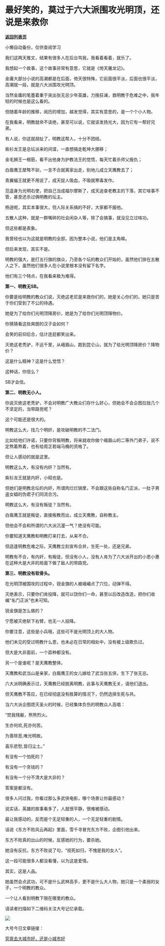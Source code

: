 # 最好笑的，莫过于六大派围攻光明顶，还说是来救你

[**返回列表页**](/gzh/记忆承载3)

小懒自动备份，仅供查阅学习

我们这两天推文，结果有很多人在后台骂我，我看着看着，就乐了。

  

我想起一个故事，这个故事非常有意思，它就是《倚天屠龙记》。

  

金庸大部分小说的高潮都是在后面，倚天很特殊，它前面很平淡，后面也很平淡，高潮就一段，就是六大派围攻光明顶。

  

当然金庸的笔墨着重于突出张无忌少年英雄，力挽狂澜，救明教于危难之中，我年轻的时候也是这么看的。

  

但随着年龄的推移，阅历的增加，越发觉得，其实有意思的，是一个个小人物。

  

在我看来，明教就命不该绝，甚至可以说，它就该发扬光大，因为它有一帮好兄弟。

  

有人说，你这就胡扯了，明教这帮人，十分不团结。

  

紫衫龙王是总坛派来的间谍，一直想搞走乾坤大挪移；

  

金毛狮王一根筋，看不出他身为护教法王的觉悟，每天忙着杀师父报仇；

  

白眉鹰王桀骜不驯，一言不合就离家出走，别地儿成立天鹰教去了；

  

青翼蝠王就更不用说了，成天捉人吸血，不吸就寒毒发作。

  

范遥身为光明右使，把自己当成福尔摩斯了，成天追查老教主的下落，其它啥事不管，甚至还杀过俩明教的坛主。

  

杨逍呢，其实本事很大，但人际关系搞的不好，大家都不服他。

  

五散人这种，就是一群嘴碎的社会闲杂人等，除了会搞事，就没见立过啥功。

  

但这些都是表象。

  

我曾经也以为这就是明教的全部，因为整本小说，他们是主角嘛。

  

但后来发现，其实不是。

  

明教的强大，是打五行旗的旗众，乃至各个坛的教众们开始的，虽然他们排在五散人之下，虽然他们很多人在小说里根本没有留下名字。

  

他们有三个特点，在我看来极为难得。

  

 **第一、明教无SB。**

  

你要是给明教的教众们说，灭绝这老尼是来救你们的，她是关心你们的，她只是苦于你们受到了不公的待遇。

  

她是为了给你们光明顶降房价，她是为了给你们光明顶降物价。

  

你猜猜看这些爽朗的汉子会如何？

  

会笑的前仰后合，估计连屁都笑出来。

  

灭绝这老秃驴，不远千里，从峨眉山，跑到昆仑山，就为了给光明顶降房价？降物价？

  

这是什么精神？这是什么觉悟？

  

这种话，你信么？

  

SB才会信。

  

 **第二、明教无小人。**

  

你说灭绝这老秃驴，不会对明教广大教众们存什么好心，但她会不会企图拉拢几个不坚定的，当带路党呢？

  

这个可能还是很大的。

  

明教这么大，找几个明奸，是攻破明教的不二法门。

  

比如给他们许诺，只要你背叛明教，将来就收你做个峨眉山的二等外门弟子，说不定熬着熬着，也有给周芷若端马桶的资格了。

  

但让人感动的就是这里。

  

明教这么大，有没有内奸？当然有。

  

紫衫龙王就是内奸，小昭也是。

  

但她们是明教总坛的内奸，所谓肉烂烂锅里，不会跟这些自称名门正派，一肚子男盗女娼的伪君子们同流合污。

  

明教这么大，有没有叛徒？当然有。

  

白眉鹰王就是叛徒，直接叛教而出，成立天鹰教，自称教主。

  

但他会不会和所谓的六大派沆瀣一气？绝没有可能。

  

你要知道天鹰教和明教打来打去，从来不合。

  

但适逢明教危难之际，天鹰教立刻宣布合并，生死一处，还是兄弟。

  

明教有不合，有内奸，有叛徒，但没有小人，没有人肯为了六大派开出的小恩小惠在这种大是大非的局面下做了敌人的带路党。

  

 **第三、明教没有软骨头。**

  

在光明顶被围攻的过程中，锐金旗的人被峨嵋点了穴位，动弹不得。

  

灭绝表示，只要你们肯投降，就可以饶你们一命，甚至以后改造改造，把你们收编“名门正派”也未可知。

  

锐金旗是怎么做的？

  

宁愿被灭绝斩下右臂，也无一人投降。

  

你要注意，这些是小兵哦，这些可不是光明顶上的大人物。

  

他们未见的受过明教什么恩，也未必在日常的相处中，没有被上级欺负过。

  

但大是大非面前，一个孬种都没有。

  

另一个是谁呢？是天鹰教整体。

  

天鹰教和武当山是亲家，白眉鹰王的女儿嫁给了武当张五侠，生下了张无忌。

  

六大派明确表示过，天鹰教已经脱离明教，此事与天鹰教无关，请他们退出。

  

但天鹰教不答应，在已经彻底没有胜算的情况下，仍然选择生死与共。

  

当六大派企图熄灭圣火的时候，已经集体负伤的明教众人高唱：

  

“焚我残躯，熊熊烈火。

生亦何欢,死亦何苦。

为善除恶,唯光明故。

喜乐悲愁,皆归尘土。”

  

有没有一个怕死的？

有没有一个贪钱的？  

有没有一个分不清大是大非的？  

  

答案是都没有。

  

很多人问过我，你看过那么多武侠电影，哪个场景让你最感动？

  

说实话，英雄的故事看多了，人就很平静，很难被感动。

  

最让我感动的，反而是个无足轻重的人，一个无足轻重的剧情。

  

话说《东方不败风云再起》里面，雪千寻冒充东方不败，企图引他出来。

  

东方不败真的出山的时候，反感她的行为，要杀她。

  

她没有反抗，东方不败说了句，“视死如归，不愧是我的女人”。

  

这一段可能很多人都没看懂，以为这是爱情。

  

其实，这是人品。

  

她虽然会点武功，可不是什么武林高手，更不是什么大人物，她只是一个柔弱的女子，一个明教的教众。

  

一个让人看到明教下限在哪里的教众。

  

请读者扫描如下二维码关注大号记忆承载。

![](https://mmbiz.qpic.cn/mmbiz_jpg/aYCQDPqZ8kziaUVYNiaQkLC9Qb8tqAoINYd050vLZGtl5ca5slxQhNCIsprCWaV7kkROZGfQnt6s9tLdKdFicZH8w/640?wx_fmt=jpeg)

大号今日文章链接：

[究竟去大城市好，还是小城市好](https://mp.weixin.qq.com/s?__biz=MzU0MjYwNDU2Mw==&mid=2247486364&idx=2&sn=97cc551b4eba4e48f1f9f81c09acac40&chksm=fb1967e0cc6eeef6fd58e560d16654fc31415e3546d8ba37b9e7f08f1589df9d057426254fa5&token=2069743096&lang=zh_CN&scene=21#wechat_redirect)  

